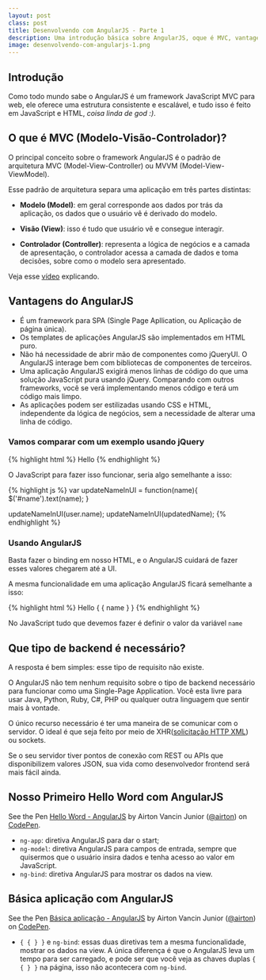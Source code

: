 ```yaml
---
layout: post
class: post
title: Desenvolvendo com AngularJS - Parte 1
description: Uma introdução básica sobre AngularJS, oque é MVC, vantagens, que tipo de backend é necessário, nosso primeiro 'Hello Word' e uma aplicação básica com AngularJS.
image: desenvolvendo-com-angularjs-1.png
---
```



## Introdução ##

Como todo mundo sabe o AngularJS é um framework JavaScript MVC para web, ele oferece uma estrutura consistente e escalável, e tudo isso é feito em JavaScript e HTML, *coisa linda de god :)*.


## O que é MVC (Modelo-Visão-Controlador)? ##

O principal conceito sobre o framework AngularJS é o padrão de arquitetura MVC (Model-View-Controller) ou MVVM (Model-View-ViewModel).

Esse padrão de arquitetura separa uma aplicação em três partes distintas:

- **Modelo (Model)**: em geral corresponde aos dados por trás da aplicação, os dados que o usuário vê é derivado do modelo.

- **Visão (View)**: isso é tudo que usuário vê e consegue interagir.

- **Controlador (Controller)**: representa a lógica de negócios e a camada de apresentação, o controlador acessa a camada de dados e toma decisões, sobre como o modelo sera apresentado.

Veja esse [vídeo](https://www.youtube.com/watch?v=q8ekGIkU2jE) explicando.

## Vantagens do AngularJS ##

- É um framework para SPA (Single Page Apllication, ou Aplicação de página única).
- Os templates de aplicações AngularJS são implementados em HTML puro.
- Não há necessidade de abrir mão de componentes como jQueryUI. O AngularJS interage bem com bibliotecas de componentes de terceiros.
- Uma aplicação AngularJS exigirá menos linhas de código do que uma solução JavaScript pura usando jQuery. Comparando com outros frameworks, você se verá implementando menos código e terá um código mais limpo.
- As aplicações podem ser estilizadas usando CSS e HTML, independente da lógica de negócios, sem a necessidade de alterar uma linha de código.


### Vamos comparar com um exemplo usando jQuery ###

{% highlight html %}
    Hello <span id="name"></span>
{% endhighlight %}

O JavaScript para fazer isso funcionar, seria algo semelhante a isso:

{% highlight js %}
var updateNameInUI = function(name){
    $('#name').text(name);
}

updateNameInUI(user.name);
updateNameInUI(updatedName);
{% endhighlight %}


### Usando AngularJS ###

Basta fazer o binding em nosso HTML, e o AngularJS cuidará de fazer esses valores chegarem até a UI.

A mesma funcionalidade em uma aplicação AngularJS ficará semelhante a isso:

{% highlight html %}
    Hello <span>{ { name } }</span>
{% endhighlight %}

No JavaScript tudo que devemos fazer é definir o valor da variável <code>name</code>


## Que tipo de backend é necessário? ##

A resposta é bem simples: esse tipo de requisito não existe.

O AngularJS não tem nenhum requisito sobre o tipo de backend necessário para funcionar como uma Single-Page Application. Você esta livre para usar Java, Python, Ruby, C#, PHP ou qualquer outra linguagem que sentir mais à vontade.

O único recurso necessário é ter uma maneira de se comunicar com o servidor. O ideal é que seja feito por meio de XHR([solicitação HTTP XML](https://developer.mozilla.org/pt-BR/docs/Web/API/XMLHttpRequest)) ou sockets.

Se o seu servidor tiver pontos de conexão com REST ou APIs que disponibilizem valores JSON, sua vida como desenvolvedor frontend será mais fácil ainda.

## Nosso Primeiro Hello Word com AngularJS ##

<p data-height="266" data-theme-id="9559" data-slug-hash="QbvrmM" data-default-tab="result" data-user="airton" class='codepen'>See the Pen <a href='http://codepen.io/airton/pen/QbvrmM/'>Hello Word - AngularJS</a> by Airton Vancin Junior (<a href='http://codepen.io/airton'>@airton</a>) on <a href='http://codepen.io'>CodePen</a>.</p>

- <code>ng-app</code>: diretiva AngularJS para dar o start;
- <code>ng-model</code>: diretiva AngularJS para campos de entrada, sempre que quisermos que o usuário insira dados e tenha acesso ao valor em JavaScript.
- <code>ng-bind</code>: diretiva AngularJS para mostrar os dados na view.

## Básica aplicação com AngularJS ##

<p data-height="266" data-theme-id="9559" data-slug-hash="MwmGGV" data-default-tab="result" data-user="airton" class='codepen'>See the Pen <a href='http://codepen.io/airton/pen/MwmGGV/'>Básica aplicação - AngularJS</a> by Airton Vancin Junior (<a href='http://codepen.io/airton'>@airton</a>) on <a href='http://codepen.io'>CodePen</a>.</p>


- <code>{ { } }</code> e <code>ng-bind</code>: essas duas diretivas tem a mesma funcionalidade, mostrar os dados na view. A única diferença é que o AngularJS leva um tempo para ser carregado, e pode ser que você veja as chaves duplas <code>{ { } }</code> na página, isso não acontecera com <code>ng-bind</code>.

<script async src="//assets.codepen.io/assets/embed/ei.js"></script>







